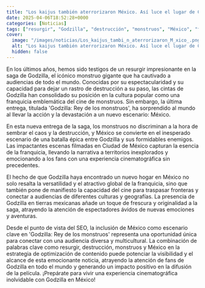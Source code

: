 ```yaml
---
title: "Los kaijus también aterrorizaron México. Así luce el lugar de CDMX donde se rodó una épica aventura de Godzilla"
date: 2025-04-06T18:52:28+0000
categories: [Noticias]
tags: ["resurgir", "Godzilla", "destrucción", "monstruos", "México", "franquicia", "cine."]
cover:
  image: "/images/noticias/Los_kaijus_tambi_n_aterrorizaron_M_xico_.png"
  alt: "Los kaijus también aterrorizaron México. Así luce el lugar de CDMX donde se rodó una épica aventura de Godzilla"
  hidden: false
---
```


En los últimos años, hemos sido testigos de un resurgir impresionante en la saga de Godzilla, el icónico monstruo gigante que ha cautivado a audiencias de todo el mundo. Conocidas por su espectacularidad y su capacidad para dejar un rastro de destrucción a su paso, las cintas de Godzilla han consolidado su posición en la cultura popular como una franquicia emblemática del cine de monstruos. Sin embargo, la última entrega, titulada 'Godzilla: Rey de los monstruos', ha sorprendido al mundo al llevar la acción y la devastación a un nuevo escenario: México.

En esta nueva entrega de la saga, los monstruos no discriminan a la hora de sembrar el caos y la destrucción, y México se convierte en el inesperado escenario de una batalla épica entre Godzilla y sus formidables enemigos. Las impactantes escenas filmadas en Ciudad de México capturan la esencia de la franquicia, llevando la narrativa a territorios inexplorados y emocionando a los fans con una experiencia cinematográfica sin precedentes. 

El hecho de que Godzilla haya encontrado un nuevo hogar en México no solo resalta la versatilidad y el atractivo global de la franquicia, sino que también pone de manifiesto la capacidad del cine para traspasar fronteras y conectar a audiencias de diferentes culturas y geografías. La presencia de Godzilla en tierras mexicanas añade un toque de frescura y originalidad a la saga, atrayendo la atención de espectadores ávidos de nuevas emociones y aventuras.

Desde el punto de vista del SEO, la inclusión de México como escenario clave en 'Godzilla: Rey de los monstruos' representa una oportunidad única para conectar con una audiencia diversa y multicultural. La combinación de palabras clave como resurgir, destrucción, monstruos y México en la estrategia de optimización de contenido puede potenciar la visibilidad y el alcance de esta emocionante noticia, atrayendo la atención de fans de Godzilla en todo el mundo y generando un impacto positivo en la difusión de la película. ¡Prepárate para vivir una experiencia cinematográfica inolvidable con Godzilla en México!
